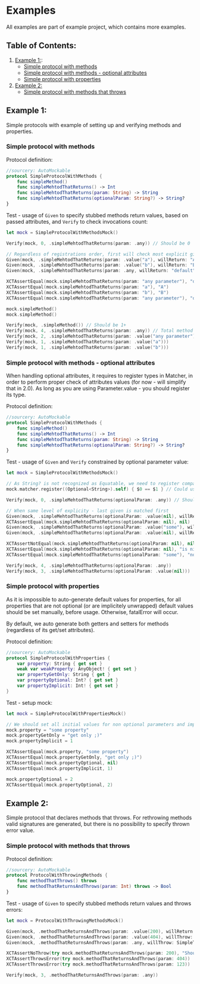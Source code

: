 # Examples

All examples are part of example project, which contains more examples.

## Table of Contents:

1. [Example 1:](#example1):
    - [Simple protocol with methods](#example1.1)
    - [Simple protocol with methods - optional attributes](#example1.2)
    - [Simple protocol with properties](#example1.3)
2. [Example 2:](#example2)
    - [Simple protocol with methods that throws](#example2.1)

## <a name="example1"></a> Example 1:

Simple protocols with example of setting up and verifying methods and properties.

### <a name="example1.1"></a> Simple protocol with methods

Protocol definition:

```swift
//sourcery: AutoMockable
protocol SimpleProtocolWithMethods {
    func simpleMethod()
    func simpleMehtodThatReturns() -> Int
    func simpleMehtodThatReturns(param: String) -> String
    func simpleMehtodThatReturns(optionalParam: String?) -> String?
}
```

Test - usage of `Given` to specify stubbed methods return values, based on passed attributes, and `Verify` to check invocations count:

```swift
let mock = SimpleProtocolWithMethodsMock()

Verify(mock, 0, .simpleMehtodThatReturns(param: .any)) // Should be 0

// Regardless of registrations order, first will check most explicit given values
Given(mock, .simpleMehtodThatReturns(param: .value("a"), willReturn: "A"))
Given(mock, .simpleMehtodThatReturns(param: .value("b"), willReturn: "B"))
Given(mock, .simpleMehtodThatReturns(param: .any, willReturn: "default"))

XCTAssertEqual(mock.simpleMehtodThatReturns(param: "any parameter"), "default")
XCTAssertEqual(mock.simpleMehtodThatReturns(param: "a"), "A")
XCTAssertEqual(mock.simpleMehtodThatReturns(param: "b"), "B")
XCTAssertEqual(mock.simpleMehtodThatReturns(param: "any parameter"), "default")

mock.simpleMethod()
mock.simpleMethod()

Verify(mock, .simpleMethod()) // Should be 1+
Verify(mock, 4, .simpleMehtodThatReturns(param: .any)) // Total method invocations count should be 4
Verify(mock, 2, .simpleMehtodThatReturns(param: .value("any parameter"))) // Should be called twice wth "any parameter"
Verify(mock, 1, .simpleMehtodThatReturns(param: .value("a")))
Verify(mock, 1, .simpleMehtodThatReturns(param: .value("b")))
```

### <a name="example1.2"></a> Simple protocol with methods - optional attributes

When handling optional attributes, it requires to register types in Matcher, in order to perform proper check of attributes values (for now - will simplify that in 2.0). As long as you are using Parameter.value - you should register its type.

Protocol definition:

```swift
//sourcery: AutoMockable
protocol SimpleProtocolWithMethods {
    func simpleMethod()
    func simpleMehtodThatReturns() -> Int
    func simpleMehtodThatReturns(param: String) -> String
    func simpleMehtodThatReturns(optionalParam: String?) -> String?
}
```

Test - usage of `Given` and `Verify` constrained by optional parameter value:

```swift
let mock = SimpleProtocolWithMethodsMock()

// As String? is not recognized as Equatable, we need to register comparator on matcher
mock.matcher.register((Optional<String>).self) { $0 == $1 } // Could use Matcher.default instead, as it is default matcher for all mocks

Verify(mock, 0, .simpleMehtodThatReturns(optionalParam: .any)) // Should be 0

// When same level of explicity - last given is matched first
Given(mock, .simpleMehtodThatReturns(optionalParam: .value(nil), willReturn: nil))
XCTAssertEqual(mock.simpleMehtodThatReturns(optionalParam: nil), nil)
Given(mock, .simpleMehtodThatReturns(optionalParam: .value("some"), willReturn: "not nil"))
Given(mock, .simpleMehtodThatReturns(optionalParam: .value(nil), willReturn: "is nil"))

XCTAssertNotEqual(mock.simpleMehtodThatReturns(optionalParam: nil), nil)
XCTAssertEqual(mock.simpleMehtodThatReturns(optionalParam: nil), "is nil")
XCTAssertEqual(mock.simpleMehtodThatReturns(optionalParam: "some"), "not nil")

Verify(mock, 4, .simpleMehtodThatReturns(optionalParam: .any))
Verify(mock, 3, .simpleMehtodThatReturns(optionalParam: .value(nil)))
```

### <a name="example1.3"></a> Simple protocol with properties

As it is impossible to auto-generate default values for properties, for all properties that are not optional (or are implicitely unwrapped) default values should be set manually, before usage. Otherwise, fatalError will occur.

By default, we auto generate both getters and setters for methods (regardless of its get/set attributes).

Protocol definition:

```swift
//sourcery: AutoMockable
protocol SimpleProtocolWithProperties {
    var property: String { get set }
    weak var weakProperty: AnyObject! { get set }
    var propertyGetOnly: String { get }
    var propertyOptional: Int? { get set }
    var propertyImplicit: Int! { get set }
}
```

Test - setup mock:

```swift
let mock = SimpleProtocolWithPropertiesMock()

// We should set all initial values for non optional parameters and implicitly unwrapped optional parameters
mock.property = "some property"
mock.propertyGetOnly = "get only ;)"
mock.propertyImplicit = 1

XCTAssertEqual(mock.property, "some property")
XCTAssertEqual(mock.propertyGetOnly, "get only ;)")
XCTAssertEqual(mock.propertyOptional, nil)
XCTAssertEqual(mock.propertyImplicit, 1)

mock.propertyOptional = 2
XCTAssertEqual(mock.propertyOptional, 2)
```

## <a name="example2"></a> Example 2:

Simple protocol that declares methods that throws. For rethrowing methods valid signatures are generated, but there is no possibility to specify thrown error value.

### <a name="example2.1"></a> Simple protocol with methods that throws

Protocol definition:

```swift
//sourcery: AutoMockable
protocol ProtocolWithThrowingMethods {
    func methodThatThrows() throws
    func methodThatReturnsAndThrows(param: Int) throws -> Bool
}
```

Test - usage of `Given` to specify stubbed methods return values and throws errors:

```swift
let mock = ProtocolWithThrowingMethodsMock()

Given(mock, .methodThatReturnsAndThrows(param: .value(200), willReturn: true))
Given(mock, .methodThatReturnsAndThrows(param: .value(404), willThrow: SimpleTestError.failure))
Given(mock, .methodThatReturnsAndThrows(param: .any, willThrow: SimpleTestError.other))

XCTAssertNoThrow(try mock.methodThatReturnsAndThrows(param: 200), "Should not throw")
XCTAssertThrowsError(try mock.methodThatReturnsAndThrows(param: 404))
XCTAssertThrowsError(try mock.methodThatReturnsAndThrows(param: 123))

Verify(mock, 3, .methodThatReturnsAndThrows(param: .any))
```
